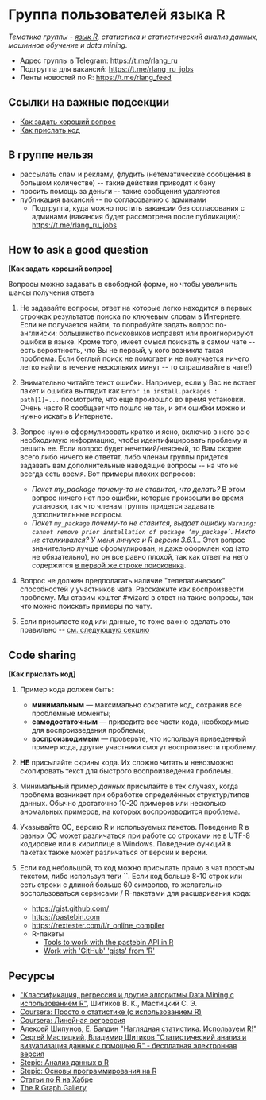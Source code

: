 # Группа пользователей языка R   
<!---
**[Russian Speaking R Language Group]**  
<p align="center">
<img src = "./R_logo.png" width=270> 
</p>
--->
_Тематика группы - [язык R](https://www.r-project.org), статистика и статистический анализ данных, машинное обучение и data mining._   

- Адрес группы в Telegram: https://t.me/rlang_ru
- Подгруппа для вакансий: https://t.me/rlang_ru_jobs
- Ленты новостей по R: https://t.me/rlang_feed

## Ссылки на важные подсекции  

- [Как задать хороший вопрос](https://github.com/r-lang-group-ru/group-rules/blob/master/README.md#how-to-ask-a-good-question) 
- [Как прислать код](https://github.com/r-lang-group-ru/group-rules/blob/master/README.md#code-sharing) 

## В группе нельзя

- рассылать спам и рекламу, флудить (нетематические сообщения в большом количестве) -- такие действия приводят к бану
- просить помощь за деньги -- такие сообщения удаляются
- публикация вакансий -- по согласованию с админами
    - Подгруппа, куда можно постить вакансии без согласования с админами (вакансия будет рассмотрена после публикации): https://t.me/rlang_ru_jobs

## How to ask a good question

**[Как задать хороший вопрос]**  

Вопросы можно задавать в свободной форме, но чтобы увеличить шансы получения ответа 

1. Не задавайте вопросы, ответ на которые легко находится в первых строчках результатов поиска по ключевым словам в Интернете. Если не получается найти, то попробуйте задать вопрос по-английски: большинство поисковиков исправят или проигнорируют ошибки в языке. Кроме того, имеет смысл поискать в самом чате -- есть вероятность, что Вы не первый, у кого возникла такая проблема. Если беглый поиск не помогает и не получается ничего легко найти в течение нескольких минут -- то спрашивайте в чате!)

1. Внимательно читайте текст ошибки. Например, если у Вас не встает пакет и ошибка выглядит как `Error in install.packages : path[1]=...` посмотрите, что еще произошло во время установки. Очень часто R сообщает что пошло не так, и эти ошибки можно и нужно искать в Интернете.

1. Вопрос нужно сформулировать кратко и ясно, включив в него всю необходимую информацию, чтобы идентифицировать проблему и решить ее. Если вопрос будет нечеткий/неясный, то Вам скорее всего либо ничего не ответят, либо членам группы придется задавать вам дополнительные наводящие вопросы -- на что не всегда есть время. Вот примеры плохих вопросов: 

    - *Пакет my_package почему-то не ставится, что делать?* В этом вопрос ничего нет про ошибки, которые произошли во время установки, так что членам группы придется задавать дополнительные вопросы.
    - *Пакет `my_package` почему-то не ставится, выдает ошибку `Warning: cannot remove prior installation of package ‘my_package’`. Никто не сталкивался? У меня линукс и R версии 3.6.1...* Этот вопрос значительно лучше сформулирован, и даже оформлен код (это не обязательно), но он все равно плохой, так как ответ на него содержится [в первой же строке поисковика](https://stackoverflow.com/questions/19407092/r-not-finding-package-even-after-package-installation).

1. Вопрос не должен предполагать наличие "телепатических" способностей у участников чата. Расскажите как воспроизвести проблему. Мы ставим хэштег #wizard в ответ на такие вопросы, так что можно поискать примеры по чату.

1. Если присылаете код или данные, то тоже важно сделать это правильно -- [см. следующую секцию](#code-sharing)


## Code sharing  

**[Как прислать код]**  

1. Пример кода должен быть:
    
    - **минимальным** — максимально сократите код, сохранив все проблемные моменты;
    - **самодостаточным** — приведите все части кода, необходимые для воспроизведения проблемы;
    - **воспроизводимым** — проверьте, что используя приведенный пример кода, другие участники смогут воспроизвести проблему.

1. **НЕ** присылайте скрины кода. Их сложно читать и невозможно скопировать текст для быстрого воспроизведения проблемы.

1. Минимальный пример _данных_ присылайте в тех случаях, когда проблема возникает при обработке определённых структур/типов данных. Обычно достаточно 10-20 примеров или несколько аномальных примеров, на которых воспроизводится проблема.

1. Указывайте ОС, версию R и используемых пакетов. Поведение R в разных ОС может различаться при работе со строками не в UTF-8 кодировке или в кириллице в Windows. Поведение функций в пакетах также может различаться от версии к версии.

1. Если код небольшой, то код можно присылать прямо в чат простым текстом, либо используя теги ``.  Если код больше 8-10 строк или есть строки с длиной больше 60 символов, то желательно воспользоваться сервисами / R-пакетами для расшаривания кода:

    - https://gist.github.com/
    - https://pastebin.com
    - https://rextester.com/l/r_online_compiler
    - R-пакеты
        - [Tools to work with the pastebin API in R](https://github.com/hrbrmstr/pastebin) 
        - [Work with 'GitHub' 'gists' from 'R'](https://cran.r-project.org/web/packages/gistr/index.html)


## Ресурсы 

- ["Классификация, регрессия и другие алгоритмы Data Mining с использованием R"](https://ranalytics.github.io/data-mining/index.html), Шитиков В. К., Мастицкий С. Э.
- [Coursera: Просто о статистике (с использованием R)](https://www.coursera.org/specializations/prosto-o-statistike)
- [Coursera: Линейная регрессия](https://www.coursera.org/learn/lineynaya-regressiya/)
- [Алексей Шипунов, Е. Балдин "Наглядная статистика. Используем R!"](http://herba.msu.ru/shipunov/school/books/rbook.pdf)
- [Сергей Мастицкий, Владимир Шитиков "Статистический анализ и визуализация данных с помощью R" - бесплатная электронная версия](https://github.com/ranalytics/r-tutorials/blob/master/Edition_2014/Book/Mastitsky_and_Shitikov_2014_R_tutorials.pdf)
- [Stepic: Анализ данных в R](https://stepic.org/course/129)
- [Stepic: Основы программирования на R](https://stepic.org/course/497)
- [Статьи по R на Хабре](https://habrahabr.ru/hub/r/)
- [The R Graph Gallery](https://www.r-graph-gallery.com/)
